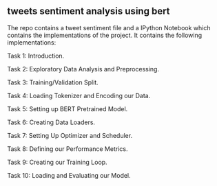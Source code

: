 ## tweets sentiment analysis using bert

The repo contains a tweet sentiment file and a IPython Notebook which contains the implementations of the project.
It contains the following implementations:

Task 1: Introduction.

Task 2: Exploratory Data Analysis and Preprocessing.

Task 3: Training/Validation Split.

Task 4: Loading Tokenizer and Encoding our Data.

Task 5: Setting up BERT Pretrained Model.

Task 6: Creating Data Loaders.

Task 7: Setting Up Optimizer and Scheduler.

Task 8: Defining our Performance Metrics.

Task 9: Creating our Training Loop.

Task 10: Loading and Evaluating our Model.
